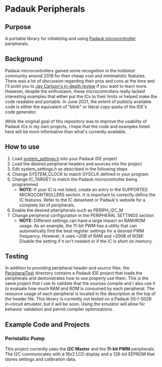 # Padauk Peripherals

## Purpose
A portable library for initializing and using  [Padauk microcontroller](http://www.padauk.com.tw/en/product/method.aspx?num=1) peripherals.

## Background

Padauk microcontrollers gained some recognition in the hobbiest community  around 2018 for their cheap cost and minimalistic features. There was a lot of discussion regarding their pros and cons at the time and I'll point you to [Jay Carlson's in-depth review](https://jaycarlson.net/2019/09/06/whats-up-with-these-3-cent-microcontrollers/) if you want to learn more. However, despite the enthusiasm, these microcontrollers really lacked interesting examples that either put the ICs to their limits or helped make the code readable and portable. In June 2021, the extent of publicly available code is either the equivalent of "blink" or literal copy-pasta of the IDE's code generator.

While the original goal of tihs repository was to improve the usability of Padauk ICs in my own projects, I hope that the code and examples listed here will be more informative than what's currently available.

## How to use

1. Load [system_settings.h](./system_settings.h) into your Padauk IDE project
2. Load the desired peripheral headers and sources into the project
3. Edit system_settings.h as described in the following steps
4. Change SYSTEM_CLOCK to match SYSCLK defined in your program
5. Change IC_TARGET to match the Padauk microcontroller being programmed
    * **NOTE:** If your IC is not listed, create an entry in the SUPPORTED MICROCONTROLLERS section. It is important to correctly define the IC features. Refer to the IC datasheet or Padauk's website for a complete list of peripherals.
6. Enable the desired pheripherals such as PERIPH_I2C_M
7. Change peripheral configuration in the PERIPHERAL SETTINGS section
    * **NOTE:** Different settings can have a large impact on RAM/ROM usage. As an example, the 11-bit PWM has a utility that can automatically find the best register settings for a desired PWM frequency. However, it uses ~20B of RAM and ~200B of ROM! Disable the setting if it isn't needed or if the IC is short on memory.

## Testing

In addition to providing peripheral header and source files, the [PeripheralTest](./PeripheralTest/) directory contains a Padauk IDE project that loads the peripherals and demonstrates how to use properly use them. This is the same project that I use to validate that the sources compile and I also use it to evaluate how much RAM and ROM is consumed by each peripheral. The resource usage of each peripheral is located in the description at the top of the header file. 
This library is currently not tested on a Padauk 5S-I-S02B in-circuit emulator, but it will be soon. Using the emulator will allow for behavior validation and permit compiler optimizations. 

## Example Code and Projects

### Peristaltic Pump
This project currently uses the **I2C Master** and the **11-bit PWM** peripherals. The I2C communicates with a 16x2 LCD display and a 128-bit EEPROM that stores settings and calibration data.
